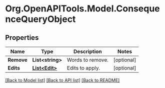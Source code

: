 # Org.OpenAPITools.Model.ConsequenceQueryObject

## Properties

Name | Type | Description | Notes
------------ | ------------- | ------------- | -------------
**Remove** | **List&lt;string&gt;** | Words to remove. | [optional] 
**Edits** | [**List&lt;Edit&gt;**](Edit.md) | Edits to apply. | [optional] 

[[Back to Model list]](../README.md#documentation-for-models) [[Back to API list]](../README.md#documentation-for-api-endpoints) [[Back to README]](../README.md)


